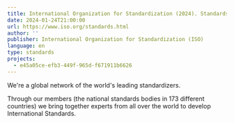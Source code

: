 ```yaml
---
title: International Organization for Standardization (2024). Standards.
date: 2024-01-24T21:00:00
url: https://www.iso.org/standards.html
author: ''
publisher: International Organization for Standardization (ISO)
language: en
type: standards
projects:
  - e45a05ce-efb3-449f-965d-f671911b6626
---
```

We're a global network of the world's leading standardizers.

Through our members (the national standards bodies in 173 different countries) we bring together experts from all over the world to develop International Standards.
